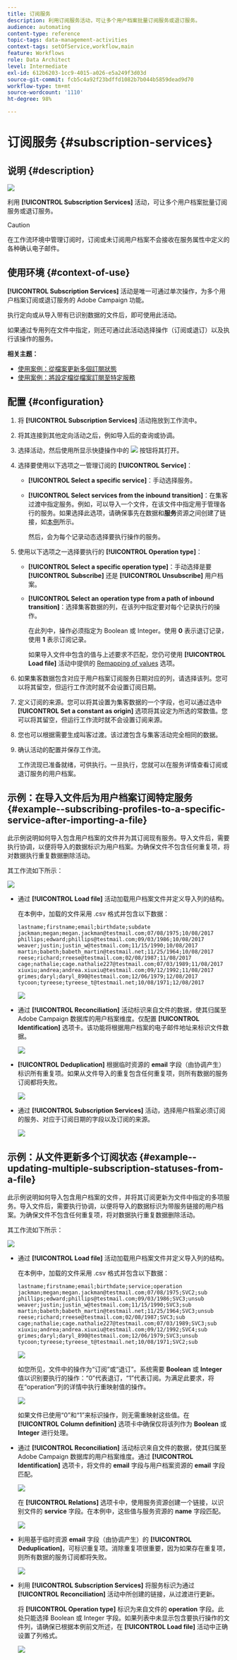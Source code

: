 ```yaml
---
title: 订阅服务
description: 利用订阅服务活动，可让多个用户档案批量订阅服务或退订服务。
audience: automating
content-type: reference
topic-tags: data-management-activities
context-tags: setOfService,workflow,main
feature: Workflows
role: Data Architect
level: Intermediate
exl-id: 612b6203-1cc9-4015-a026-e5a249f3d03d
source-git-commit: fcb5c4a92f23bdffd1082b7b044b5859dead9d70
workflow-type: tm+mt
source-wordcount: '1110'
ht-degree: 98%

---
```


# 订阅服务 {#subscription-services}

## 说明 {#description}

![](assets/wf_subscription.png)

利用 **[!UICONTROL Subscription Services]** 活动，可让多个用户档案批量订阅服务或退订服务。

>[!CAUTION]
>
>在工作流环境中管理订阅时，订阅或未订阅用户档案不会接收在服务属性中定义的各种确认电子邮件。

## 使用环境 {#context-of-use}

**[!UICONTROL Subscription Services]** 活动是唯一可通过单次操作，为多个用户档案订阅或退订服务的 Adobe Campaign 功能。

执行定向或从导入带有已识别数据的文件后，即可使用此活动。

如果通过专用列在文件中指定，则还可通过此活动选择操作（订阅或退订）以及执行该操作的服务。

**相关主题：**

* [使用案例：從檔案更新多個訂閱狀態](../../automating/using/updating-subscriptions-from-file.md)
* [使用案例：將設定檔從檔案訂閱至特定服務](../../automating/using/subscribing-profiles-from-file.md)

## 配置 {#configuration}

1. 将 **[!UICONTROL Subscription Services]** 活动拖放到工作流中。
1. 将其连接到其他定向活动之后，例如导入后的查询或协调。
1. 选择活动，然后使用所显示快捷操作中的 ![](assets/edit_darkgrey-24px.png) 按钮将其打开。
1. 选择要使用以下选项之一管理订阅的 **[!UICONTROL Service]**：

   * **[!UICONTROL Select a specific service]**：手动选择服务。
   * **[!UICONTROL Select services from the inbound transition]**：在集客过渡中指定服务。例如，可以导入一个文件，在该文件中指定用于管理各行的服务。如果选择此选项，请确保事先在数据和&#x200B;**服务**&#x200B;资源之间创建了链接，如[本例](#example--updating-multiple-subscription-statuses-from-a-file)所示。

      然后，会为每个记录动态选择要执行操作的服务。

1. 使用以下选项之一选择要执行的 **[!UICONTROL Operation type]**：

   * **[!UICONTROL Select a specific operation type]**：手动选择是要 **[!UICONTROL Subscribe]** 还是 **[!UICONTROL Unsubscribe]** 用户档案。
   * **[!UICONTROL Select an operation type from a path of inbound transition]**：选择集客数据的列，在该列中指定要对每个记录执行的操作。

      在此列中，操作必须指定为 Boolean 或 Integer。使用 **0** 表示退订记录，使用 **1** 表示订阅记录。

      如果导入文件中包含的值与上述要求不匹配，您仍可使用 **[!UICONTROL Load file]** 活动中提供的 [Remapping of values](../../automating/using/load-file.md#column-format) 选项。

1. 如果集客数据包含对应于用户档案订阅服务日期对应的列，请选择该列。您可以将其留空，但运行工作流时就不会设置订阅日期。
1. 定义订阅的来源。您可以将其设置为集客数据的一个字段，也可以通过选中 **[!UICONTROL Set a constant as origin]** 选项将其设定为所选的常数值。您可以将其留空，但运行工作流时就不会设置订阅来源。
1. 您也可以根据需要生成叫客过渡。该过渡包含与集客活动完全相同的数据。
1. 确认活动的配置并保存工作流。

   工作流现已准备就绪，可供执行。一旦执行，您就可以在服务详情查看订阅或退订服务的用户档案。

## 示例：在导入文件后为用户档案订阅特定服务 {#example--subscribing-profiles-to-a-specific-service-after-importing-a-file}

此示例说明如何导入包含用户档案的文件并为其订阅现有服务。导入文件后，需要执行协调，以便将导入的数据标识为用户档案。为确保文件不包含任何重复项，将对数据执行重复数据删除活动。

其工作流如下所示：

![](assets/subscription_activity_example1.png)

* 通过 **[!UICONTROL Load file]** 活动加载用户档案文件并定义导入列的结构。

   在本例中，加载的文件采用 .csv 格式并包含以下数据：

   ```
   lastname;firstname;email;birthdate;subdate
   jackman;megan;megan.jackman@testmail.com;07/08/1975;10/08/2017
   phillips;edward;phillips@testmail.com;09/03/1986;10/08/2017
   weaver;justin;justin_w@testmail.com;11/15/1990;10/08/2017
   martin;babeth;babeth_martin@testmail.net;11/25/1964;10/08/2017
   reese;richard;rreese@testmail.com;02/08/1987;11/08/2017
   cage;nathalie;cage.nathalie227@testmail.com;07/03/1989;11/08/2017
   xiuxiu;andrea;andrea.xiuxiu@testmail.com;09/12/1992;11/08/2017
   grimes;daryl;daryl_890@testmail.com;12/06/1979;12/08/2017
   tycoon;tyreese;tyreese_t@testmail.net;10/08/1971;12/08/2017
   ```

   ![](assets/subscription_activity_example2.png)

* 通过 **[!UICONTROL Reconciliation]** 活动标识来自文件的数据，使其归属至 Adobe Campaign 数据库的用户档案维度。仅配置 **[!UICONTROL Identification]** 选项卡。该功能将根据用户档案的电子邮件地址来标识文件数据。

   ![](assets/subscription_activity_example3.png)

* **[!UICONTROL Deduplication]** 根据临时资源的 **email** 字段（由协调产生）标识所有重复项。如果从文件导入的重复包含任何重复项，则所有数据的服务订阅都将失败。

   ![](assets/subscription_activity_example5.png)

* 通过 **[!UICONTROL Subscription Services]** 活动，选择用户档案必须订阅的服务、对应于订阅日期的字段以及订阅的来源。

   ![](assets/subscription_activity_example4.png)

## 示例：从文件更新多个订阅状态 {#example--updating-multiple-subscription-statuses-from-a-file}

此示例说明如何导入包含用户档案的文件，并将其订阅更新为文件中指定的多项服务。导入文件后，需要执行协调，以便将导入的数据标识为带服务链接的用户档案。为确保文件不包含任何重复项，将对数据执行重复数据删除活动。

其工作流如下所示：

![](assets/subscription_activity_example1.png)

* 通过 **[!UICONTROL Load file]** 活动加载用户档案文件并定义导入列的结构。

   在本例中，加载的文件采用 .csv 格式并包含以下数据：

   ```
   lastname;firstname;email;birthdate;service;operation
   jackman;megan;megan.jackman@testmail.com;07/08/1975;SVC2;sub
   phillips;edward;phillips@testmail.com;09/03/1986;SVC3;unsub
   weaver;justin;justin_w@testmail.com;11/15/1990;SVC3;sub
   martin;babeth;babeth_martin@testmail.net;11/25/1964;SVC3;unsub
   reese;richard;rreese@testmail.com;02/08/1987;SVC3;sub
   cage;nathalie;cage.nathalie227@testmail.com;07/03/1989;SVC3;sub
   xiuxiu;andrea;andrea.xiuxiu@testmail.com;09/12/1992;SVC4;sub
   grimes;daryl;daryl_890@testmail.com;12/06/1979;SVC3;unsub
   tycoon;tyreese;tyreese_t@testmail.net;10/08/1971;SVC2;sub
   ```

   ![](assets/subscription_example_load_file.png)

   如您所见，文件中的操作为“订阅”或“退订”。系统需要 **Boolean** 或 **Integer** 值以识别要执行的操作：“0”代表退订，“1”代表订阅。为满足此要求，将在“operation”列的详情中执行重映射值的操作。

   ![](assets/subscription_example_remapping.png)

   如果文件已使用“0”和“1”来标识操作，则无需重映射这些值。在 **[!UICONTROL Column definition]** 选项卡中确保仅将该列作为 **Boolean** 或 **Integer** 进行处理。

* 通过 **[!UICONTROL Reconciliation]** 活动标识来自文件的数据，使其归属至 Adobe Campaign 数据库的用户档案维度。通过 **[!UICONTROL Identification]** 选项卡，将文件的 **email** 字段与用户档案资源的 **email** 字段匹配。

   ![](assets/subscription_activity_example3.png)

   在 **[!UICONTROL Relations]** 选项卡中，使用服务资源创建一个链接，以识别文件的 **service** 字段。在本例中，这些值与服务资源的 **name** 字段匹配。

   ![](assets/subscription_example_service_relation.png)

* 利用基于临时资源 **email** 字段（由协调产生）的 **[!UICONTROL Deduplication]**，可标识重复项。消除重复项很重要，因为如果存在重复项，则所有数据的服务订阅都将失败。

   ![](assets/subscription_activity_example5.png)

* 利用 **[!UICONTROL Subscription Services]** 将服务标识为通过 **[!UICONTROL Reconciliation]** 活动中所创建的链接，从过渡进行更新。

   将 **[!UICONTROL Operation type]** 标识为来自文件的 **operation** 字段。此处只能选择 Boolean 或 Integer 字段。如果列表中未显示包含要执行操作的文件列，请确保已根据本例前文所述，在 **[!UICONTROL Load file]** 活动中正确设置了列格式。

   ![](assets/subscription_activity_example_from_file.png)
